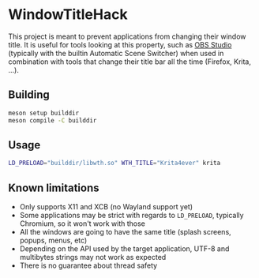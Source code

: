 # WindowTitleHack

This project is meant to prevent applications from changing their window title.
It is useful for tools looking at this property, such as [OBS Studio] (typically
with the builtin Automatic Scene Switcher) when used in combination with tools
that change their title bar all the time (Firefox, Krita, …).

## Building

```sh
meson setup builddir
meson compile -C builddir
```

## Usage

```sh
LD_PRELOAD="builddir/libwth.so" WTH_TITLE="Krita4ever" krita
```

## Known limitations

- Only supports X11 and XCB (no Wayland support yet)
- Some applications may be strict with regards to `LD_PRELOAD`, typically
  Chromium, so it won't work with those
- All the windows are going to have the same title (splash screens, popups,
  menus, etc)
- Depending on the API used by the target application, UTF-8 and multibytes
  strings may not work as expected
- There is no guarantee about thread safety


[OBS Studio]: https://obsproject.com/
